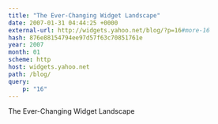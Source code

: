 ```yaml
---
title: "The Ever-Changing Widget Landscape"
date: 2007-01-31 04:44:25 +0000
external-url: http://widgets.yahoo.net/blog/?p=16#more-16
hash: 876e88154794ee97d57f63c70851761e
year: 2007
month: 01
scheme: http
host: widgets.yahoo.net
path: /blog/
query:
    p: "16"
---
```


The Ever-Changing Widget Landscape

